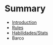 # Summary

* [Introduction](README.md)
* [Rules](Rules/rules1.md)
* [Habilidades/Stats](habilidadesstats.md)
* Barco


